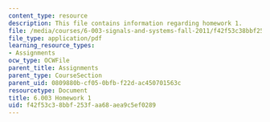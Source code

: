```yaml
---
content_type: resource
description: This file contains information regarding homework 1.
file: /media/courses/6-003-signals-and-systems-fall-2011/f42f53c38bbf253faa68aea9c5ef0289_MIT6_003F11_hw01.pdf
file_type: application/pdf
learning_resource_types:
- Assignments
ocw_type: OCWFile
parent_title: Assignments
parent_type: CourseSection
parent_uid: 0809880b-cf05-0bfb-f22d-ac450701563c
resourcetype: Document
title: 6.003 Homework 1
uid: f42f53c3-8bbf-253f-aa68-aea9c5ef0289
---
```


